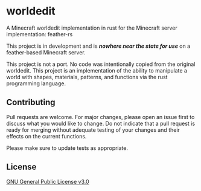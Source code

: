 # worldedit
A Minecraft worldedit implementation in rust for the Minecraft server implementation: feather-rs

This project is in development and is ***nowhere near the state for use*** on a feather-based Minecraft server.

This project is not a port. No code was intentionally copied from the original worldedit. This project is an implementation of the ability to manipulate a world with shapes, materials, patterns, and functions via the rust programming language.

## Contributing
Pull requests are welcome. For major changes, please open an issue first to discuss what you would like to change. Do not indicate that a pull request is ready for merging without adequate testing of your changes and their effects on the current functions.

Please make sure to update tests as appropriate.

## License
[GNU General Public License v3.0](https://choosealicense.com/licenses/gpl-3.0/)
